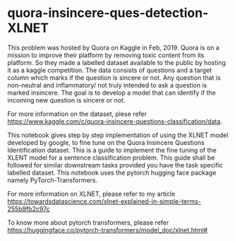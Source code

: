 # quora-insincere-ques-detection-XLNET

This problem was hosted by Quora on Kaggle in Feb, 2019. Quora is on a mission to improve their platform by removing toxic content from its platform. So they made a labelled dataset available to the public by hosting it as a kaggle competition. The data consists of questions and a target column which marks if the question is sincere or not. Any question that is non-neutral and inflammatory/ not truly intended to ask a question is marked insincere. The goal is to develop a model that can identify if the incoming new question is sincere or not.

For more information on the dataset, plese refer https://www.kaggle.com/c/quora-insincere-questions-classification/data.

This notebook gives step by step implementation of using the XLNET model developed by google, to fine tune on the Quora Insincere Questions Identification dataset. This is a guide to implement the fine tuning of the XLENT model for a sentence classification problem. This guide shall be followed for similar downstream tasks provided you have the task specific labelled dataset. This notebook uses the pytorch hugging face package namely PyTorch-Transformers.

For more information on XLNET, please refer to my article https://towardsdatascience.com/xlnet-explained-in-simple-terms-255b9fb2c97c

To know more about pytorch transformers, please refer https://huggingface.co/pytorch-transformers/model_doc/xlnet.html#
